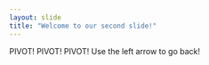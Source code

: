 ```yaml
---
layout: slide
title: "Welcome to our second slide!"
---
```

PIVOT! PIVOT! PIVOT!
Use the left arrow to go back!
